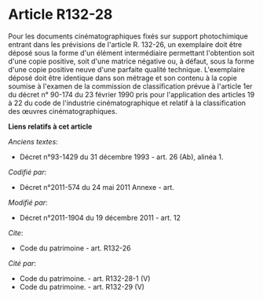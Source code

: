 # Article R132-28

Pour les documents cinématographiques fixés sur support photochimique entrant dans les prévisions de l'article R. 132-26, un
exemplaire doit être déposé sous la forme d'un élément intermédiaire permettant l'obtention soit d'une copie positive, soit
d'une matrice négative ou, à défaut, sous la forme d'une copie positive neuve d'une parfaite qualité technique. L'exemplaire
déposé doit être identique dans son métrage et son contenu à la copie soumise à l'examen de la commission de classification
prévue à l'article 1er du décret n° 90-174 du 23 février 1990 pris pour l'application des articles 19 à 22 du code de
l'industrie cinématographique et relatif à la classification des œuvres cinématographiques.

**Liens relatifs à cet article**

_Anciens textes_:

  - Décret n°93-1429 du 31 décembre 1993 - art. 26 (Ab), alinéa 1.

_Codifié par_:

  - Décret n°2011-574 du 24 mai 2011 Annexe - art.

_Modifié par_:

  - Décret n°2011-1904 du 19 décembre 2011 - art. 12

_Cite_:

  - Code du patrimoine - art. R132-26

_Cité par_:

  - Code du patrimoine. - art. R132-28-1 (V)
  - Code du patrimoine. - art. R132-29 (V)
